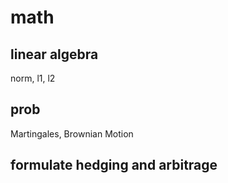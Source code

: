 # math

## linear algebra

norm, l1, l2

## prob

Martingales, Brownian Motion

## formulate hedging and arbitrage